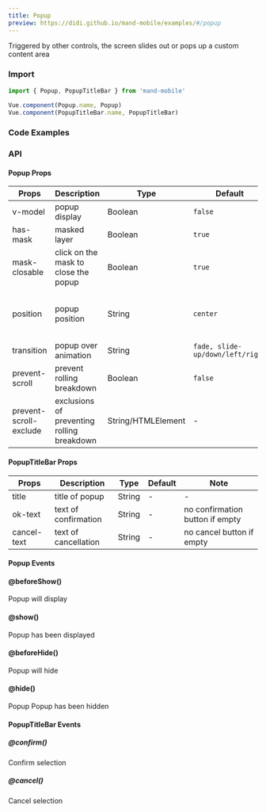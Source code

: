 ```yaml
---
title: Popup
preview: https://didi.github.io/mand-mobile/examples/#/popup
---
```


Triggered by other controls, the screen slides out or pops up a custom content area

### Import

```javascript
import { Popup, PopupTitleBar } from 'mand-mobile'

Vue.component(Popup.name, Popup)
Vue.component(PopupTitleBar.name, PopupTitleBar)
```

### Code Examples
<!-- DEMO -->

### API

#### Popup Props
|Props | Description | Type | Default | Note|
|----|-----|------|------|------|
|v-model|popup display|Boolean|`false`|-|
|has-mask|masked layer|Boolean|`true`|-|
|mask-closable|click on the mask to close the popup|Boolean|`true`|-|
|position|popup position|String|`center`|`center`, `top`, `bottom`, `left`, `right`|
|transition|popup over animation|String|`fade, slide-up/down/left/right`|-|
|prevent-scroll|prevent rolling breakdown|Boolean|`false`|-|
|prevent-scroll-exclude|exclusions of preventing rolling breakdown|String/HTMLElement|-|-|

#### PopupTitleBar Props
|Props | Description | Type | Default | Note|
|----|-----|------|------|------|
|title|title of popup|String|-|-|
|ok-text|text of confirmation|String|-|no confirmation button if empty|
|cancel-text|text of cancellation|String|-|no cancel button if empty|

#### Popup Events

#### @beforeShow()
Popup will display

#### @show()
Popup has been displayed

#### @beforeHide()
Popup will hide

#### @hide()
Popup Popup has been hidden

#### PopupTitleBar Events

##### @confirm()
Confirm selection

##### @cancel()
Cancel selection

